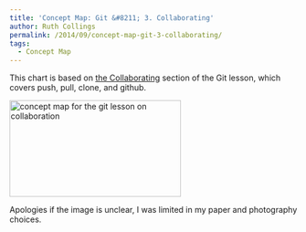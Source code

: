 ```yaml
---
title: 'Concept Map: Git &#8211; 3. Collaborating'
author: Ruth Collings
permalink: /2014/09/concept-map-git-3-collaborating/
tags:
  - Concept Map
---
```

This chart is based on [the Collaborating][1] section of the Git lesson, which covers push, pull, clone, and github.

[<img src="http://teaching.software-carpentry.org/wp-content/uploads/2014/09/IMAG0630-300x169.jpg" alt="concept map for the git lesson on collaboration" width="300" height="169" class="alignnone size-medium wp-image-8658" />][2]

Apologies if the image is unclear, I was limited in my paper and photography choices.

 [1]: http://software-carpentry.org/v5/novice/git/02-collab.html
 [2]: http://teaching.software-carpentry.org/wp-content/uploads/2014/09/IMAG0630.jpg
